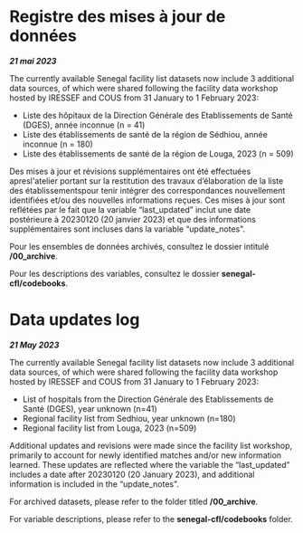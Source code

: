 # Registre des mises à jour de données

_**21 mai 2023**_

The currently available Senegal facility list datasets now include 3 additional data sources, of which were shared following the facility data workshop hosted by IRESSEF and COUS from 31 January to 1 February 2023:
- Liste des hôpitaux de la Direction Générale des Etablissements de Santé (DGES), année inconnue (n = 41)  
- Liste des établissements de santé de la région de Sédhiou, année inconnue (n = 180)  
- Liste des établissements de santé de la région de Louga, 2023 (n = 509)  

Des mises à jour et révisions supplémentaires ont été effectuées apresl'atelier portant sur la restitution des travaux d’élaboration de la liste des établissementspour tenir intégrer des correspondances nouvellement identifiées et/ou des nouvelles informations reçues. Ces mises à jour sont reflétées par le fait que la variable “last_updated” inclut une date postérieure à 20230120 (20 janvier 2023) et que des informations supplémentaires sont incluses dans la variable “update_notes".

Pour les ensembles de données archivés, consultez le dossier intitulé **/00_archive**.

Pour les descriptions des variables, consultez le dossier **senegal-cfl/codebooks**.

# Data updates log

_**21 May 2023**_

The currently available Senegal facility list datasets now include 3 additional data sources, of which were shared following the facility data workshop hosted by IRESSEF and COUS from 31 January to 1 February 2023:
- List of hospitals from the Direction Générale des Etablissements de Santé (DGES), year unknown (n=41)
- Regional facility list from Sedhiou, year unknown (n=180) 
- Regional facility list from Louga, 2023 (n=509)

Additional updates and revisions were made since the facility list workshop, primarily to account for newly identified matches and/or new information learned. These updates are reflected where the variable the “last_updated” includes a date after 20230120 (20 January 2023), and additional information is included in the “update_notes".

For archived datasets, please refer to the folder titled **/00_archive**.

For variable descriptions, please refer to the **senegal-cfl/codebooks** folder.
